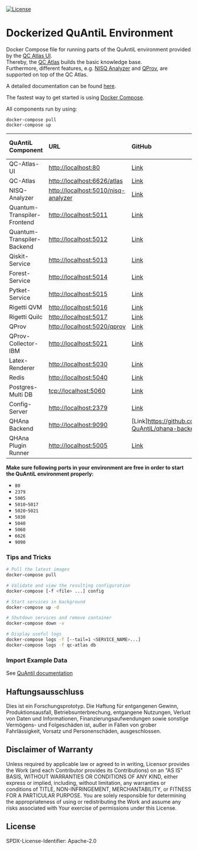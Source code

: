 [![License](https://img.shields.io/badge/License-Apache%202.0-blue.svg)](https://opensource.org/licenses/Apache-2.0)

# Dockerized QuAntiL Environment

Docker Compose file for running parts of the QuAntiL environment provided by the [QC Atlas UI](https://github.com/UST-QuAntiL/qc-atlas-ui).  
Thereby, the [QC Atlas](https://github.com/UST-QuAntiL/qc-atlas) builds the basic knowledge base.  
Furthermore, different features, e.g. [NISQ Analyzer](https://github.com/UST-QuAntiL/nisq-analyzer) and [QProv](https://github.com/UST-QuAntiL/qprov), are supported on top of the QC Atlas.  

A detailed documentation can be found [here](https://quantil.readthedocs.io/en/latest/).  

The fastest way to get started is using [Docker Compose](https://docs.docker.com/compose/).  

All components run by using:
  ```shell
  docker-compose pull
  docker-compose up
  ```

| QuAntiL Component | URL | GitHub | Docker Hub/GitHub Registry |
|:------------------- |:--- |:------ |:---------- |
| QC-Atlas-UI |<http://localhost:80> | [Link](https://github.com/UST-QuAntiL/qc-atlas-ui) | [Link](https://hub.docker.com/r/planqk/qc-atlas-ui) |
| QC-Atlas |<http://localhost:6626/atlas> | [Link](https://github.com/UST-QuAntiL/qc-atlas) | [Link](https://hub.docker.com/r/planqk/atlas) |
| NISQ-Analyzer |<http://localhost:5010/nisq-analyzer> | [Link](https://github.com/UST-QuAntiL/nisq-analyzer) | [Link](https://hub.docker.com/r/planqk/nisq-analyzer) |
| Quantum-Transpiler-Frontend |<http://localhost:5011> | [Link](https://github.com/UST-QuAntiL/QuantumTranspiler) | [Link](https://hub.docker.com/r/planqk/quantum-transpiler-frontend) |
| Quantum-Transpiler-Backend |<http://localhost:5012> | [Link](https://github.com/UST-QuAntiL/QuantumTranspiler) | [Link](https://hub.docker.com/r/planqk/quantum-transpiler-backend) |
| Qiskit-Service |<http://localhost:5013> | [Link](https://github.com/UST-QuAntiL/qiskit-service) | [Link](https://hub.docker.com/r/planqk/qiskit-service) |
| Forest-Service |<http://localhost:5014> | [Link](https://github.com/UST-QuAntiL/forest-service) | [Link](https://hub.docker.com/r/planqk/forest-service) |
| Pytket-Service |<http://localhost:5015> | [Link](https://github.com/UST-QuAntiL/pytket-service) | [Link](https://hub.docker.com/r/planqk/pytket-service) |
| Rigetti QVM |<http://localhost:5016> | [Link](https://github.com/rigetti/qvm) | [Link](https://hub.docker.com/r/rigetti/qvm) |
| Rigetti Quilc |<http://localhost:5017> | [Link](https://github.com/rigetti/quilc) | [Link](https://hub.docker.com/r/rigetti/quilc) |
| QProv |<http://localhost:5020/qprov> | [Link](https://github.com/UST-QuAntiL/qprov) | [Link](https://hub.docker.com/r/planqk/qprov) |
| QProv-Collector-IBM |<http://localhost:5021> | [Link](https://github.com/UST-QuAntiL/qprov) | [Link](https://hub.docker.com/r/planqk/qprov-collector) |
| Latex-Renderer |<http://localhost:5030> | [Link](https://github.com/UST-QuAntiL/latex-renderer) | [Link](https://hub.docker.com/repository/docker/planqk/latex-renderer) |
| Redis |<http://localhost:5040> | [Link](https://github.com/redis/redis) | [Link](https://hub.docker.com/_/redis) |
| Postgres-Multi DB | <tcp://localhost:5060> | [Link](https://github.com/lmm-git/docker-postgres-multi) | [Link](https://hub.docker.com/r/lmmdock/postgres-multi) |
| Config-Server |<http://localhost:2379> | [Link](https://github.com/etcd-io/etcd) | [Link](https://quay.io/repository/coreos/etcd) |
| QHAna Backend |<http://localhost:9090> | [Link]https://github.com/UST-QuAntiL/qhana-backend | [Link](https://github.com/UST-QuAntiL/qhana-backend/pkgs/container/qhana-backend) |
| QHAna Plugin Runner |<http://localhost:5005> | [Link](https://github.com/UST-QuAntiL/qhana-plugin-runner) | [Link](https://github.com/UST-QuAntiL/qhana-plugin-runner/pkgs/container/qhana-plugin-runner) |

**Make sure following ports in your environment are free in order to start the QuAntiL environment properly:**

* `80`
* `2379`
* `5005`
* `5010`-`5017`
* `5020`-`5021`
* `5030`
* `5040`
* `5060`
* `6626`
* `9090`

### Tips and Tricks

```bash
# Pull the latest images
docker-compose pull

# Validate and view the resulting configuration
docker-compose [-f <file> ...] config

# Start services in background
docker-compose up -d

# Shutdown services and remove container
docker-compose down -v

# Display useful logs
docker-compose logs -f [--tail=1 <SERVICE_NAME>...]
docker-compose logs -f qc-atlas db
```

### Import Example Data

See [QuAntil documentation](https://ust-quantil.github.io/quantil-docs/developer-guide/docker/)

 ## Haftungsausschluss

 Dies ist ein Forschungsprototyp.
 Die Haftung für entgangenen Gewinn, Produktionsausfall, Betriebsunterbrechung, entgangene Nutzungen, Verlust von Daten und Informationen, Finanzierungsaufwendungen sowie sonstige Vermögens- und Folgeschäden ist, außer in Fällen von grober Fahrlässigkeit, Vorsatz und Personenschäden, ausgeschlossen.

 ## Disclaimer of Warranty

 Unless required by applicable law or agreed to in writing, Licensor provides the Work (and each Contributor provides its Contributions) on an "AS IS" BASIS, WITHOUT WARRANTIES OR CONDITIONS OF ANY KIND, either express or implied, including, without limitation, any warranties or conditions of TITLE, NON-INFRINGEMENT, MERCHANTABILITY, or FITNESS FOR A PARTICULAR PURPOSE.
 You are solely responsible for determining the appropriateness of using or redistributing the Work and assume any risks associated with Your exercise of permissions under this License.

 ## License

 SPDX-License-Identifier: Apache-2.0
